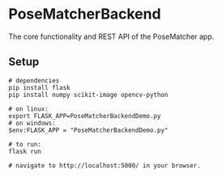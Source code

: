 # PoseMatcherBackend
The core functionality and REST API of the PoseMatcher app.


## Setup
```terminal
# dependencies
pip install flask
pip install numpy scikit-image opencv-python

# on linux:
export FLASK_APP=PoseMatcherBackendDemo.py
# on windows:
$env:FLASK_APP = "PoseMatcherBackendDemo.py"

# to run:
flask run

# navigate to http://localhost:5000/ in your browser.
```
